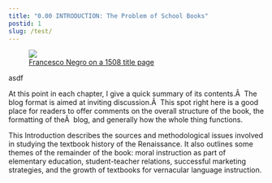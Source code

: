 ```yaml
---
title: "0.00 INTRODUCTION: The Problem of School Books"
postid: 1
slug: /test/
---
```


<figure class="mkdn-figure">
    <a href="/images_full/0.00_Introduction/Wing-ZP-535.D175Negrotitle.jpg" class="mkdn-image-link">
        <img class="mkdn-image" src="/images_full/0.00_Introduction/Wing-ZP-535.D175Negrotitle.jpg" />
        <figcaption class="mkdn-figcaption">Francesco Negro on a 1508 title page</figcaption>
    </a>
</figure>asdf


At this point in each chapter, I give a quick summary of its contents.Â  The blog format is aimed at inviting discussion.Â  This spot right here is a good place for readers to offer comments on the overall structure of the book, the formatting of theÂ  blog, and generally how the whole thing functions.

This Introduction describes the sources and methodological issues involved in studying the textbook history of the Renaissance. It also outlines some themes of the remainder of the book: moral instruction as part of elementary education, student-teacher relations, successful marketing strategies, and the growth of textbooks for vernacular language instruction.

